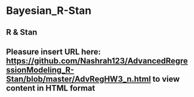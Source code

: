 # Bayesian_R-Stan
## R & Stan
## Pleasure insert URL here: https://github.com/Nashrah123/AdvancedRegressionModeling_R-Stan/blob/master/AdvRegHW3_n.html to view content in HTML format
